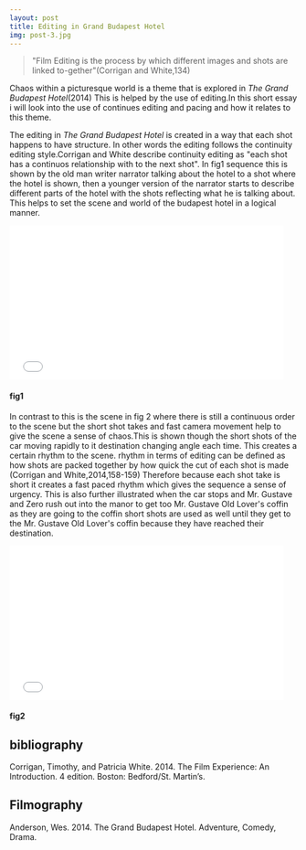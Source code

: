 ```yaml
---
layout: post
title: Editing in Grand Budapest Hotel
img: post-3.jpg
---
```

> "Film Editing is the process by which different images and shots are linked to-gether"(Corrigan and White,134)

Chaos within a picturesque world is a theme that is explored in _The Grand Budapest Hotel_(2014) This is helped by the use of editing.In this short essay i will look into the use of continues editing and pacing and how it relates to this theme.

The editing in _The Grand Budapest Hotel_ is created in a way that each shot happens to have structure. In other words the editing follows the continuity editing style.Corrigan and White describe continuity editing as  "each shot has a continuos relationship with to the next shot". In fig1 sequence this is shown by the old man writer narrator talking about the hotel to a shot where the hotel is shown, then a younger version of the narrator starts to describe different parts of the hotel with the shots reflecting what he is talking about. This helps to set the scene and world of the budapest hotel in a logical manner.
 
<iframe frameborder="0" width="480" height="270" src="//www.dailymotion.com/embed/video/k2L5tgluZDI1G3mKsUB" allowfullscreen></iframe>

#### fig1

In contrast to this is the scene in fig 2 where there is still a continuous order to the scene but the short shot takes and fast camera movement help to give the scene a sense of chaos.This is shown though the short shots of the car moving rapidly to it destination changing angle each time. This creates a certain rhythm to the scene. rhythm in terms of editing can be defined as how shots are packed together by how quick the cut of each shot is made (Corrigan and White,2014,158-159) Therefore because each shot take is short it creates a fast paced rhythm which gives the sequence a sense of urgency. This is also further illustrated when the car stops and Mr. Gustave and Zero rush out into the manor to get too Mr. Gustave Old Lover's coffin as they are going to the coffin short shots are used as well until they get to the Mr. Gustave Old Lover's coffin because they have reached their destination.


      

<iframe frameborder="0" width="480" height="270" src="//www.dailymotion.com/embed/video/k571PXachUTjovmKtf1" allowfullscreen></iframe>

#### fig2

## bibliography
Corrigan, Timothy, and Patricia White. 2014. The Film Experience: An Introduction. 4 edition. Boston: Bedford/St. Martin’s.

## Filmography
Anderson, Wes. 2014. The Grand Budapest Hotel. Adventure, Comedy, Drama.
